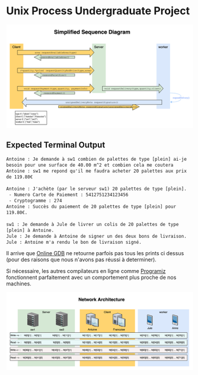 # Unix Process Undergraduate Project

![Network Architecture](SequenceDiagram.png)

## Expected Terminal Output
```
Antoine : Je demande à sw1 combien de palettes de type [plein] ai-je besoin pour une surface de 40.00 m^2 et combien cela me coutera
Antoine : sw1 me repond qu'il me faudra acheter 20 palettes aux prix de 119.80€

Antoine : J'achète (par le serveur sw1) 20 palettes de type [plein].
 - Numero Carte de Paiement : 5412751234123456
 - Cryptogramme : 274
Antoine : Succès du paiement de 20 palettes de type [plein] pour 119.80€.

sw1 : Je demande à Jule de livrer un colis de 20 palettes de type [plein] à Antoine.
Jule : Je demande à Antoine de signer un des deux bons de livraison.
Jule : Antoine m'a rendu le bon de livraison signé.
```

Il arrive que [Online GDB](https://www.onlinegdb.com/online_c_compiler) ne retourne parfois pas tous les prints ci dessus (pour des raisons que nous n'avons pas réussi à determiner).

Si nécessaire, les autres compilateurs en ligne comme [Programiz](https://www.programiz.com/c-programming/online-compiler/) fonctionnent parfaitement avec un comportement plus proche de nos machines.

![Network Architecture](tableOfComunication.png)
